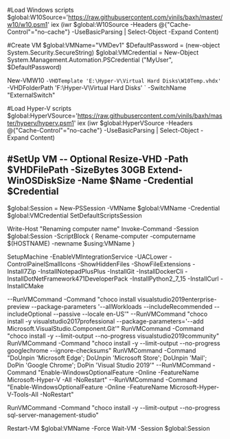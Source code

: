 #Load Windows scripts
$global:W10Source='https://raw.githubusercontent.com/vinils/baxh/master/w10/w10.psm1'
iex (iwr $global:W10Source -Headers @{"Cache-Control"="no-cache"} -UseBasicParsing | Select-Object -Expand Content)

#Create VM
$global:VMName="VMDev1"
$DefaultPassword = (new-object System.Security.SecureString)
$global:VMCredential = New-Object System.Management.Automation.PSCredential ("MyUser", $DefaultPassword)

New-VMW10 `
	-VHDTemplate 'E:\Hyper-V\Virtual Hard Disks\W10Temp.vhdx' `
	-VHDFolderPath 'F:\Hyper-V\Virtual Hard Disks\' `
	-SwitchName "ExternalSwitch"

#Load Hyper-V scripts
$global:HyperVSource='https://raw.githubusercontent.com/vinils/baxh/master/hyperv/hyperv.psm1'
iex (iwr $global:HyperVSource -Headers @{"Cache-Control"="no-cache"} -UseBasicParsing | Select-Object -Expand Content)

#SetUp VM
-- Optional
Resize-VHD -Path $VHDFilePath -SizeBytes 30GB
Extend-WinOSDiskSize -Name $Name -Credential $Credential
-------------------

$global:Session = New-PSSession -VMName $global:VMName -Credential $global:VMCredential
SetDefaultScriptsSession

Write-Host "Renaming computer name"
Invoke-Command -Session $global:Session -ScriptBlock { Rename-computer -computername $(HOSTNAME) -newname $using:VMName }

SetupMachine  -EnableVMIntegrationService -UACLower -ControlPainelSmallIcons -ShowHiddenFiles -ShowFileExtensions
-Install7Zip -InstallNotepadPlusPlus -InstallGit -InstallDockerCli -InstallDotNetFramework471DeveloperPack -InstallPython2_7_15 -InstallCurl -InstallCMake

--RunVMCommand -Command "choco install visualstudio2019enterprise-preview --package-parameters '--allWorkloads --includeRecommended --includeOptional --passive --locale en-US'"
--RunVMCommand "choco install -y visualstudio2017professional --package-parameters='--add Microsoft.VisualStudio.Component.Git'"
RunVMCommand -Command "choco install -y --limit-output --no-progress visualstudio2019community"
RunVMCommand -Command "choco install -y --limit-output --no-progress googlechrome --ignore-checksums"
RunVMCommand -Command "DoUnpin 'Microsoft Edge'; DoUnpin 'Microsoft Store'; DoUnpin 'Mail'; DoPin 'Google Chrome'; DoPin 'Visual Studio 2019'"
--RunVMCommand -Command "Enable-WindowsOptionalFeature -Online -FeatureName Microsoft-Hyper-V -All -NoRestart"
--RunVMCommand -Command "Enable-WindowsOptionalFeature -Online -FeatureName  Microsoft-Hyper-V-Tools-All -NoRestart"

RunVMCommand -Command "choco install -y --limit-output --no-progress sql-server-management-studio"


Restart-VM $global:VMName -Force
Wait-VM -Session $global:Session
